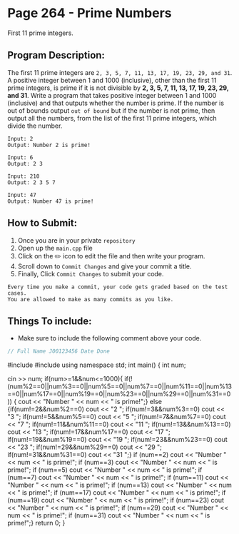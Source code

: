 # Page 264 - Prime Numbers

First 11 prime integers.

## Program Description:

The first 11 prime integers are `2, 3, 5, 7, 11, 13, 17, 19, 23, 29, and 31`. 
A positive integer between 1 and 1000 (inclusive), other than the first 11 prime integers, 
is prime if it is not divisible by **2, 3, 5, 7, 11, 13, 17, 19, 23, 29, and 31**. 
Write a program that takes positive integer between 1 and 1000 (inclusive) and that outputs whether the number is prime. 
If the number is out of bounds output `out of bound` but if the number is not prime, 
then output all the numbers, from the list of the first 11 prime integers, which divide the number.


```
Input: 2
Output: Number 2 is prime!

Input: 6
Output: 2 3

Input: 210
Output: 2 3 5 7

Input: 47
Output: Number 47 is prime!
```

## How to Submit:
1. Once you are in your private `repository`
2. Open up the `main.cpp` file
3. Click on the :pencil2: icon to edit the file and then write your program.
4. Scroll down to `Commit Changes` and give your commit a title.
5. Finally, Click `Commit Changes` to submit your code.

```
Every time you make a commit, your code gets graded based on the test cases. 
You are allowed to make as many commits as you like.
```

## Things To include:
- Make sure to include the following comment above your code.
```cpp
// Full Name J00123456 Date Done
```
#include <iostream>
#include <cmath>
using namespace std;
int main()
{
  int num;
  
cin >> num;
if(num>=1&&num<=1000){
if(!(num%2==0||num%3==0||num%5==0||num%7==0||num%11==0||num%13==0||num%17==0||num%19==0||num%23==0||num%29==0||num%31==0))
{ cout << "Number " << num << " is prime!";}
  else
  {if(num!=2&&num%2==0)
  cout << "2 ";
if(num!=3&&num%3==0)
  cout << "3 ";
if(num!=5&&num%5==0)
  cout << "5 ";
if(num!=7&&num%7==0)
  cout << "7 ";
if(num!=11&&num%11==0)
  cout << "11 ";
if(num!=13&&num%13==0)
  cout << "13 ";
if(num!=17&&num%17==0)
  cout << "17 ";
if(num!=19&&num%19==0)
  cout << "19 ";
if(num!=23&&num%23==0)
  cout << "23 ";
if(num!=29&&num%29==0)
  cout << "29 ";
if(num!=31&&num%31==0)
  cout << "31 ";}
if (num==2)
    cout << "Number " << num << " is prime!";
if (num==3)
    cout << "Number " << num << " is prime!";
if (num==5)
    cout << "Number " << num << " is prime!";
if (num==7)
    cout << "Number " << num << " is prime!";
if (num==11)
    cout << "Number " << num << " is prime!";
if (num==13)
    cout << "Number " << num << " is prime!";
if (num==17)
    cout << "Number " << num << " is prime!";
if (num==19)
    cout << "Number " << num << " is prime!";
if (num==23)
    cout << "Number " << num << " is prime!";
if (num==29)
    cout << "Number " << num << " is prime!";
if (num==31)
    cout << "Number " << num << " is prime!";}
  return 0;
}

